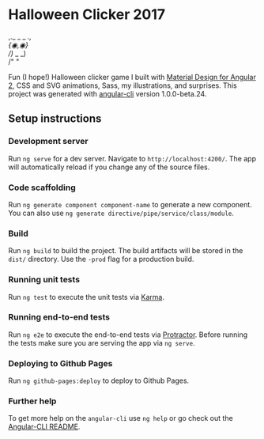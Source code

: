 # Halloween Clicker 2017

 ,._ _ _ _.,</br>
{◉,◉}</br>
/)_ _ _)</br>
/" "</br>

Fun (I hope!) Halloween clicker game I built with [Material Design for Angular 2](https://github.com/angular/material2), CSS and SVG animations, Sass, my illustrations, and surprises.
This project was generated with [angular-cli](https://github.com/angular/angular-cli) version 1.0.0-beta.24.


## Setup instructions

### Development server
Run `ng serve` for a dev server. Navigate to `http://localhost:4200/`. The app will automatically reload if you change any of the source files.

### Code scaffolding

Run `ng generate component component-name` to generate a new component. You can also use `ng generate directive/pipe/service/class/module`.

### Build

Run `ng build` to build the project. The build artifacts will be stored in the `dist/` directory. Use the `-prod` flag for a production build.

### Running unit tests

Run `ng test` to execute the unit tests via [Karma](https://karma-runner.github.io).

### Running end-to-end tests

Run `ng e2e` to execute the end-to-end tests via [Protractor](http://www.protractortest.org/).
Before running the tests make sure you are serving the app via `ng serve`.

### Deploying to Github Pages

Run `ng github-pages:deploy` to deploy to Github Pages.

### Further help

To get more help on the `angular-cli` use `ng help` or go check out the [Angular-CLI README](https://github.com/angular/angular-cli/blob/master/README.md).
